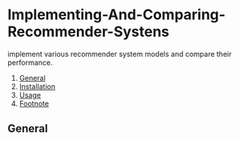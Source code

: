# Implementing-And-Comparing-Recommender-Systens
implement various recommender system models and compare their performance. 
1. [General](#General)
2. [Installation](#Installation)
3. [Usage](#Usage)
4. [Footnote](#footnote)
## General

